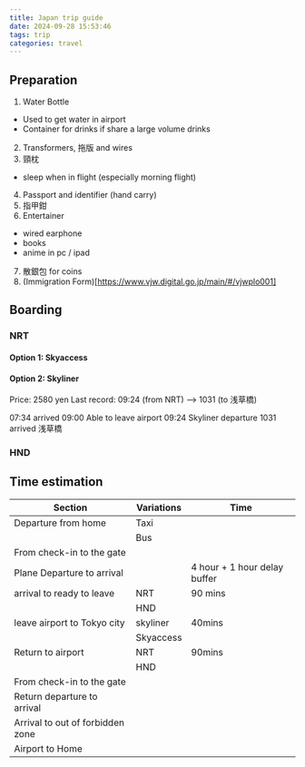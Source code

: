 ```yaml
---
title: Japan trip guide
date: 2024-09-28 15:53:46
tags: trip
categories: travel
---
```


## Preparation

1. Water Bottle

- Used to get water in airport
- Container for drinks if share a large volume drinks

2. Transformers, 拖版 and wires
3. 頸枕

- sleep when in flight (especially morning flight)

4. Passport and identifier (hand carry)
5. 指甲鉗
6. Entertainer

- wired earphone
- books
- anime in pc / ipad

7. 散銀包 for coins
8. (Immigration Form)[https://www.vjw.digital.go.jp/main/#/vjwplo001]

## Boarding

### NRT

#### Option 1: Skyaccess

#### Option 2: Skyliner

Price: 2580 yen
Last record: 09:24 (from NRT) --> 1031 (to 浅草橋)

07:34 arrived 09:00 Able to leave airport 09:24 Skyliner departure 1031 arrived 浅草橋

### HND

## Time estimation

| Section                          | Variations | Time                         |
| -------------------------------- | ---------- | ---------------------------- |
| Departure from home              | Taxi       |                              |
|                                  | Bus        |                              |
| From check-in to the gate        |            |                              |
| Plane Departure to arrival       |            | 4 hour + 1 hour delay buffer |
| arrival to ready to leave        | NRT        | 90 mins                      |
|                                  | HND        |                              |
| leave airport to Tokyo city      | skyliner   | 40mins                       |
|                                  | Skyaccess  |                              |
| Return to airport                | NRT        | 90mins                       |
|                                  | HND        |                              |
| From check-in to the gate        |            |                              |
| Return departure to arrival      |            |                              |
| Arrival to out of forbidden zone |            |                              |
| Airport to Home                  |            |                              |
